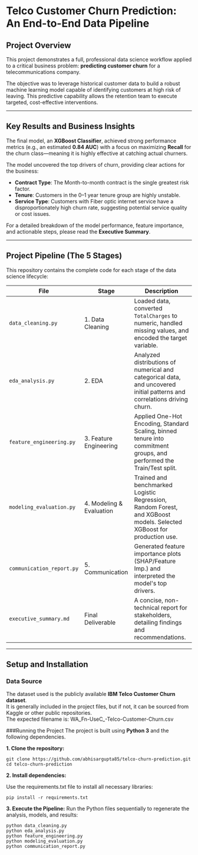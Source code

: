 # Telco Customer Churn Prediction: An End-to-End Data Pipeline  

## Project Overview  
This project demonstrates a full, professional data science workflow applied to a critical business problem: **predicting customer churn** for a telecommunications company.  

The objective was to leverage historical customer data to build a robust machine learning model capable of identifying customers at high risk of leaving. This predictive capability allows the retention team to execute targeted, cost-effective interventions.  

---

## Key Results and Business Insights  
The final model, an **XGBoost Classifier**, achieved strong performance metrics (e.g., an estimated **0.84 AUC**) with a focus on maximizing **Recall** for the churn class—meaning it is highly effective at catching actual churners.  

The model uncovered the top drivers of churn, providing clear actions for the business:  

- **Contract Type**: The Month-to-month contract is the single greatest risk factor.  
- **Tenure**: Customers in the 0–1 year tenure group are highly unstable.  
- **Service Type**: Customers with Fiber optic internet service have a disproportionately high churn rate, suggesting potential service quality or cost issues.  

For a detailed breakdown of the model performance, feature importance, and actionable steps, please read the **Executive Summary**.  

---

## Project Pipeline (The 5 Stages)  

This repository contains the complete code for each stage of the data science lifecycle:  

| File                     | Stage                    | Description |
|---------------------------|--------------------------|-------------|
| `data_cleaning.py`        | 1. Data Cleaning         | Loaded data, converted `TotalCharges` to numeric, handled missing values, and encoded the target variable. |
| `eda_analysis.py`         | 2. EDA                   | Analyzed distributions of numerical and categorical data, and uncovered initial patterns and correlations driving churn. |
| `feature_engineering.py`  | 3. Feature Engineering   | Applied One-Hot Encoding, Standard Scaling, binned tenure into commitment groups, and performed the Train/Test split. |
| `modeling_evaluation.py`  | 4. Modeling & Evaluation | Trained and benchmarked Logistic Regression, Random Forest, and XGBoost models. Selected XGBoost for production use. |
| `communication_report.py` | 5. Communication         | Generated feature importance plots (SHAP/Feature Imp.) and interpreted the model's top drivers. |
| `executive_summary.md`    | Final Deliverable        | A concise, non-technical report for stakeholders, detailing findings and recommendations. |

---

## Setup and Installation  

### Data Source  
The dataset used is the publicly available **IBM Telco Customer Churn dataset**.  
It is generally included in the project files, but if not, it can be sourced from Kaggle or other public repositories.  
The expected filename is: WA_Fn-UseC_-Telco-Customer-Churn.csv


###Running the Project
The project is built using **Python 3** and the following dependencies.

**1. Clone the repository:**  

    git clone https://github.com/abhisargupta85/telco-churn-prediction.git
    cd telco-churn-prediction

**2. Install dependencies:**

Use the requirements.txt file to install all necessary libraries:

    pip install -r requirements.txt

**3. Execute the Pipeline:**
Run the Python files sequentially to regenerate the analysis, models, and results:

    python data_cleaning.py
    python eda_analysis.py
    python feature_engineering.py
    python modeling_evaluation.py
    python communication_report.py
